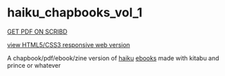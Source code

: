 haiku_chapbooks_vol_1
===============

[GET PDF ON SCRIBD](http://www.scribd.com/doc/238329116/Haiku-Chapbooks-Vol-1)

[view HTML5/CSS3 responsive web version](http://coleww.github.io/haiku_chapbooks/)


A chapbook/pdf/ebook/zine version of [haiku](https://github.com/coleww/haiku_ebooks) [ebooks](https://twitter.com/haiku_ebooks) made with kitabu and prince or whatever

